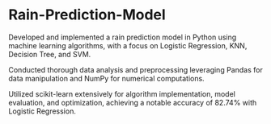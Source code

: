 # Rain-Prediction-Model

Developed and implemented a rain prediction model in Python using machine learning algorithms, with a focus on Logistic Regression, KNN, Decision Tree, and SVM.

Conducted thorough data analysis and preprocessing leveraging Pandas for data manipulation and NumPy for numerical computations.

Utilized scikit-learn extensively for algorithm implementation, model evaluation, and optimization, achieving a notable accuracy of 82.74% with Logistic Regression.
